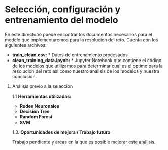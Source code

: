 # Selección, configuración y entrenamiento del modelo

En este directorio puede encontrar los documentos necesarios para el modelo que implementaremos para la resolucion del reto. Cuenta con los siguientes archivos:
* **train_clean.csv:** * Datos de entrenamiento procesados
* **clean_training_data.ipynb:** * Jupyter Notebook que contiene el código de los modelos que utilizamos para determinar cual es el optimo  para la resolucion del reto asi como nuestro analisis de los modelos y nuestra conclucion.

1. Análisis previo a la selección

    1.1 **Herramientas utilizadas:**

   * **Redes Neuronales** 
   * **Decision Tree** 
   * **Random Forest** 
   * **SVM** 
    
    1.3. **Oportunidades de mejora / Trabajo futuro**

    Trabajo pendiente y areas en la que es posible mejorar este análisis.

